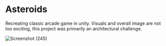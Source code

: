 # Asteroids
Recreating classic arcade game in unity. Visuals and overall image are not too exciting, this project was primarily an architectural challenge.

![Screenshot (245)](https://user-images.githubusercontent.com/72715882/144814314-ccc127b4-2b63-494d-ab10-ad459969076c.png)
